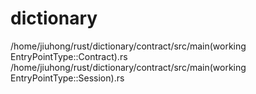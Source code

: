 # dictionary

/home/jiuhong/rust/dictionary/contract/src/main(working EntryPointType::Contract).rs
/home/jiuhong/rust/dictionary/contract/src/main(working EntryPointType::Session).rs
